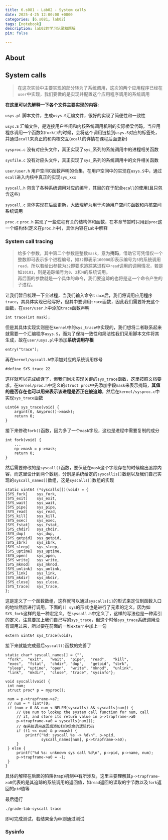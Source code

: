 ```yaml
---
title: 6.s081 - Lab02 - System calls
date: 2025-4-25 12:00:00 +0800
categories: [6.s081, lab02]
tags: [notebook]
description: lab02的学习记录和题解
pin: false

---
```


## About

## System calls
> 在这次实验中主要实现的部分转为了系统调用，这次的两个应用程序已经在`user`中实现，我们要做的是实现并配置这个应用程序调用的系统调用

**在这里可以先解释一下各个文件主要实现的内容:**

`usys.pl` 脚本文件，生成`usys.S`汇编文件，很好的实现了简便性和一致性

`usys.S` 汇编文件，是连接用户空间和内核系统调用机制的实际桥梁代码，当应用程序调用一个函数如`fork()`的时候，会将这个调用链接到`usys.S`对应的标签处，并通过`ecall`来真正的和内核交互(`ecall`的详情在课程后面更新)

`sysproc.c` 没有对应头文件，真正实现了`sys_`系列的系统调用中的进程相关函数

`sysfile.c` 没有对应头文件，真正实现了`sys_`系列的系统调用中的文件相关函数

`user/user.h` 用户空间C函数声明的合集，在用户空间中的实现在`usys.S`中，通过`ecall`进入内核中真正的实现`sys_xxx`

`syscall.h` 包含了各种系统调用对应的编号，其目的在于配合`ecall`的使用(且只包含这些)

`syscall.c` 具体实现在后面更新，大致理解为用于沟通用户空间C函数和内核空间系统调用

`proc.c` `proc.h` 实现了一些进程有关的结构体和函数，在本章节暂时只用到`proc`这一个结构体(定义在`proc.h`中)，具体内容在`Lab`中解释

### System call tracing
> 给多个参数，其中第二个参数是整数`mask`，意为**掩码**，借助它可凭借仅一个整数即可表示多个进程编号，如`32`即表示`100000`即表示编号为`5`的系统调用`read`，所以若给出参数为`32`即要求追踪某进程中`read`调用的调用情况，若是如`10101`，则是追踪编号为`0`、`2`和`4`的系统调用。</br> 再后面的参数就是一个具体的命令，我们要追踪的也将是这一个命令产生的子进程。

让我们暂且梳理一下全过程，当我们输入命令`trace`后，我们将调用应用程序`trace`，其具体实现已经写好，但其中要调用`trace`函数，因此我们需要补充这个函数，在`user/user.h`中添加`trace`函数声明
```
int trace(int mask);
```
但是其具体实现实则是在`kernel`中的`sys_trace`中实现的，我们想将二者联系起来就需要一个汇编程序`usys.S`，而为了保持一致性和简洁性我们采用脚本文件将其生成，故在`user/usys.pl`中添加**系统调用存根**
```
entry("trace");
```
再在`kernel/syscall.h`中添加对应的系统调用序号
```
#define SYS_trace 22
```
这样就可以完成编译了，但我们尚未实现关键的`sys_trace`函数，这里按照文档要求，在`kernel/proc.h`中定义的`struct proc`中先添加字段`mask`来表示掩码，**其值的是否存在也可以用来表示该进程是否正在被追踪**，然后在`kernel/sysproc.c`中实现`sys_trace`函数
```
uint64 sys_trace(void) {
    argint(0, &myproc()->mask);
    return 0;
}
```
接下来修改`fork()`函数，因为多了一个`mask`字段，这也是进程中需要复制的成分
```
int fork(void) {
    ...
    np->mask = p->mask;
    return 0;
}
```
然后需要修改的是`syscall()`函数，要保证在`mask`这个字段存在的时候输出追踪内容，而这里设计到两个数组，分别是系统给定的`syscallis[]`数组以及我们自己实现的`syscall_names[]`数组，这是`syscalls[]`数组的实现
```
static uint64 (*syscalls[])(void) = {
[SYS_fork]    sys_fork,
[SYS_exit]    sys_exit,
[SYS_wait]    sys_wait,
[SYS_pipe]    sys_pipe,
[SYS_read]    sys_read,
[SYS_kill]    sys_kill,
[SYS_exec]    sys_exec,
[SYS_fstat]   sys_fstat,
[SYS_chdir]   sys_chdir,
[SYS_dup]     sys_dup,
[SYS_getpid]  sys_getpid,
[SYS_sbrk]    sys_sbrk,
[SYS_sleep]   sys_sleep,
[SYS_uptime]  sys_uptime,
[SYS_open]    sys_open,
[SYS_write]   sys_write,
[SYS_mknod]   sys_mknod,
[SYS_unlink]  sys_unlink,
[SYS_link]    sys_link,
[SYS_mkdir]   sys_mkdir,
[SYS_close]   sys_close,
[SYS_trace]   sys_trace,
};
```
这是定义了一个函数数组，这样就可以通过`syscalls[i]`的形式来定位到函数入口的地址然后进行调用，下面的`[] sys`的形式也是进行了元素的定义，因为如`SYS_fork`这样的是一种宏定义，在`syscall.h`中定义了，这样的写法也是一种索引的定义，注意要加上我们自己写的`sys_trace`，但这个时候`sys_trace`系统调用没有调用过来，所以要在前面的一堆`extern`中加上一句
```
extern uint64 sys_trace(void);
```
接下来就能完成最后`syscall()`函数的完善了
```
static char* syscall_names[] = {"",
 "fork",  "exit",   "wait",  "pipe",  "read",   "kill",
 "exec",  "fstat",  "chdir", "dup",   "getpid", "sbrk",
 "sleep", "uptime", "open",  "write", "mknod",  "unlink",
 "link",  "mkdir",  "close", "trace", "sysinfo"};

void syscall(void) {
 int num;
 struct proc* p = myproc();

 num = p->trapframe->a7;
 // num = * (int*)0;
 if (num > 0 && num < NELEM(syscalls) && syscalls[num]) {
     // Use num to lookup the system call function for num, call
     // it, and store its return value in p->trapframe->a0
     p->trapframe->a0 = syscalls[num]();
     // 在系统调用返回后添加打印信息的逻辑代码
     if ((1 << num) & p->mask) {
         printf("%d: syscall %s -> %d\n", p->pid,
                syscall_names[num], p->trapframe->a0);
     }
 } else {
     printf("%d %s: unknown sys call %d\n", p->pid, p->name, num);
     p->trapframe->a0 = -1;
 }
}
```
具体的解释在后面的陷阱(trap)机制中有所涉及，这里主要理解其`p->trapframe->a0`代表的是其追踪的系统调用的返回值，如`read`返回的读取的字节数以及`fork`返回的`pid`值等

最后运行
```
./grade-lab-syscall trace
```
即可完成测试，若结果全为`OK`则通过测试

### Sysinfo

